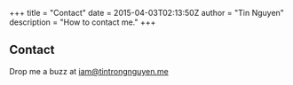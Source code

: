 +++
title = "Contact"
date = 2015-04-03T02:13:50Z
author = "Tin Nguyen"
description = "How to contact me."
+++

## Contact

Drop me a buzz at <iam@tintrongnguyen.me>